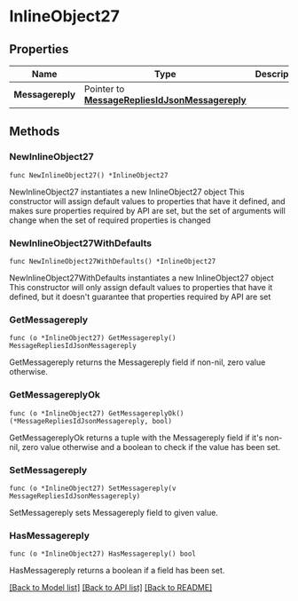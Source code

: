 # InlineObject27

## Properties

Name | Type | Description | Notes
------------ | ------------- | ------------- | -------------
**Messagereply** | Pointer to [**MessageRepliesIdJsonMessagereply**](MessageRepliesIdJsonMessagereply.md) |  | [optional] 

## Methods

### NewInlineObject27

`func NewInlineObject27() *InlineObject27`

NewInlineObject27 instantiates a new InlineObject27 object
This constructor will assign default values to properties that have it defined,
and makes sure properties required by API are set, but the set of arguments
will change when the set of required properties is changed

### NewInlineObject27WithDefaults

`func NewInlineObject27WithDefaults() *InlineObject27`

NewInlineObject27WithDefaults instantiates a new InlineObject27 object
This constructor will only assign default values to properties that have it defined,
but it doesn't guarantee that properties required by API are set

### GetMessagereply

`func (o *InlineObject27) GetMessagereply() MessageRepliesIdJsonMessagereply`

GetMessagereply returns the Messagereply field if non-nil, zero value otherwise.

### GetMessagereplyOk

`func (o *InlineObject27) GetMessagereplyOk() (*MessageRepliesIdJsonMessagereply, bool)`

GetMessagereplyOk returns a tuple with the Messagereply field if it's non-nil, zero value otherwise
and a boolean to check if the value has been set.

### SetMessagereply

`func (o *InlineObject27) SetMessagereply(v MessageRepliesIdJsonMessagereply)`

SetMessagereply sets Messagereply field to given value.

### HasMessagereply

`func (o *InlineObject27) HasMessagereply() bool`

HasMessagereply returns a boolean if a field has been set.


[[Back to Model list]](../README.md#documentation-for-models) [[Back to API list]](../README.md#documentation-for-api-endpoints) [[Back to README]](../README.md)


